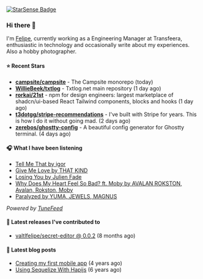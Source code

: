 <a href="https://starsense.app/developer-types" target="_blank"><img src="https://starsense.app/api/badge/?user=valtlfelipe" alt="StarSense Badge"></a>

### Hi there 👋

I'm [Felipe](https://felipevm.com), currently working as a Engineering Manager at Transfeera, enthusiastic in technology and occasionally write about my experiences. Also a hobby photographer.

#### ⭐ Recent Stars
- **[campsite/campsite](https://github.com/campsite/campsite)** - The Campsite monorepo (today)
- **[WillieBeek/txtlog](https://github.com/WillieBeek/txtlog)** - Txtlog.net main repository (1 day ago)
- **[rorkai/21st](https://github.com/rorkai/21st)** - npm for design engineers: largest marketplace of shadcn/ui-based React Tailwind components, blocks and hooks (1 day ago)
- **[t3dotgg/stripe-recommendations](https://github.com/t3dotgg/stripe-recommendations)** - I&#39;ve built with Stripe for years. This is how I do it without going mad. (2 days ago)
- **[zerebos/ghostty-config](https://github.com/zerebos/ghostty-config)** - A beautiful config generator for Ghostty terminal. (4 days ago)

#### 🎧 What I have been listening
- [Tell Me That by igor](https://open.spotify.com/track/0PYXMXiikfMvJqVcLhCBpz)
- [Give Me Love by THAT KIND](https://open.spotify.com/track/5wx8ilXSkwZ3b9btWZ4e1U)
- [Losing You by Julien Fade](https://open.spotify.com/track/7mNXqJNUEPqiALzp1I9Yk1)
- [Why Does My Heart Feel So Bad? ft. Moby by AVALAN ROKSTON, Avalan, Rokston, Moby](https://open.spotify.com/track/32To9xdbuIG2QWqpRlcBHZ)
- [Paralyzed by YUMA, JEWELS, MAGNUS](https://open.spotify.com/track/1wHDTJulNyumFWqSBVFXvl)

_Powered by [TuneFeed](https://tunefeed.app?ref=valtlfelipe-gh-profile)_ 

#### 🚀 Latest releases I've contributed to


- [valtlfelipe/secret-editor @ 0.0.2](https://github.com/valtlfelipe/secret-editor/releases/tag/0.0.2) (8 months ago)

#### 📄 Latest blog posts
- [Creating my first mobile app](https://felipevm.com/posts/creating-my-first-mobile-app/) (4 years ago)
- [Using Sequelize With Hapijs](https://felipevm.com/posts/using-sequelize-with-hapijs/) (6 years ago)
